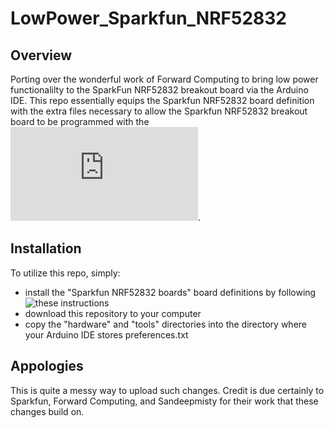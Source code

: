 # LowPower_Sparkfun_NRF52832
## Overview
Porting over the wonderful work of Forward Computing to bring low power functionalilty to the SparkFun NRF52832 breakout board via the Arduino IDE. This repo essentially 
equips the Sparkfun NRF52832 board definition with the extra files necessary to allow the Sparkfun NRF52832 breakout board to be programmed with the 
![examples provided by Forward Computing](https://www.forward.com.au/pfod/BLE/LowPower/index.html).

## Installation
To utilize this repo, simply: 
- install the "Sparkfun NRF52832 boards" board definitions by following ![these instructions](https://learn.sparkfun.com/tutorials/nrf52832-breakout-board-hookup-guide)
- download this repository to your computer
- copy the "hardware" and "tools" directories into the directory where your Arduino IDE stores preferences.txt

## Appologies 
This is quite a messy way to upload such changes. Credit is due certainly to Sparkfun, Forward Computing, and Sandeepmisty for their work that these changes build on.


